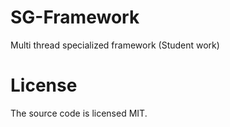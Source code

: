 # SG-Framework
Multi thread specialized framework (Student work)

# License
The source code is licensed MIT.
